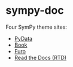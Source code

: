 # sympy-doc
Four SymPy theme sites:

- [PyData](pydata-sympylive-disabled)
- [Book](book-sympylive-disabled)
- [Furo](furo-sympylive-disabled)
- [Read the Docs (RTD)](rtd-sympylive-disabled)
